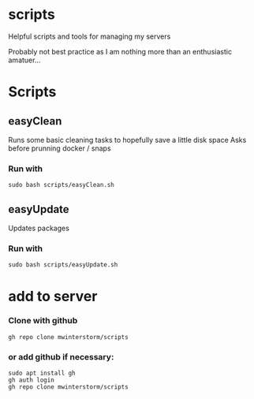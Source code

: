 # scripts
Helpful scripts and tools for managing my servers

Probably not best practice as I am nothing more than an enthusiastic amatuer...

# Scripts
## easyClean
Runs some basic cleaning tasks to hopefully save a little disk space
Asks before prunning docker / snaps

### Run with 
```
sudo bash scripts/easyClean.sh
```
## easyUpdate
Updates packages

### Run with 
```
sudo bash scripts/easyUpdate.sh
```

# add to server
### Clone with github
```
gh repo clone mwinterstorm/scripts
```
### or add github if necessary:
```
sudo apt install gh
gh auth login
gh repo clone mwinterstorm/scripts
```
